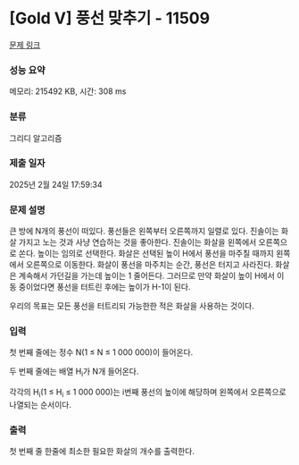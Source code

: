 # [Gold V] 풍선 맞추기 - 11509 

[문제 링크](https://www.acmicpc.net/problem/11509) 

### 성능 요약

메모리: 215492 KB, 시간: 308 ms

### 분류

그리디 알고리즘

### 제출 일자

2025년 2월 24일 17:59:34

### 문제 설명

<p>큰 방에 N개의 풍선이 떠있다. 풍선들은 왼쪽부터 오른쪽까지 일렬로 있다. 진솔이는 화살 가지고 노는 것과 사냥 연습하는 것을 좋아한다. 진솔이는 화살을 왼쪽에서 오른쪽으로 쏜다. 높이는 임의로 선택한다. 화살은 선택된 높이 H에서 풍선을 마주칠 때까지 왼쪽에서 오른쪽으로 이동한다. 화살이 풍선을 마주치는 순간, 풍선은 터지고 사라진다. 화살은 계속해서 가던길을 가는데 높이는 1 줄어든다. 그러므로 만약 화살이 높이 H에서 이동 중이었다면 풍선을 터트린 후에는 높이가 H-1이 된다.</p>

<p>우리의 목표는 모든 풍선을 터트리되 가능한한 적은 화살을 사용하는 것이다.</p>

### 입력 

 <p>첫 번째 줄에는 정수 N(1 ≤ N ≤ 1 000 000)이 들어온다.</p>

<p>두 번째 줄에는 배열 H<sub>i</sub>가 N개 들어온다.</p>

<p>각각의 H<sub>i</sub>(1 ≤ H<sub>i</sub> ≤ 1 000 000)는 i번째 풍선의 높이에 해당하며 왼쪽에서 오른쪽으로 나열되는 순서이다.</p>

### 출력 

 <p>첫 번째 줄 한줄에 최소한 필요한 화살의 개수를 출력한다.</p>

